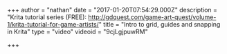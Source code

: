+++
author = "nathan"
date = "2017-01-20T07:54:29.000Z"
description = "Krita tutorial series (FREE): http://gdquest.com/game-art-quest/volume-1/krita-tutorial-for-game-artists/"
title = "Intro to grid, guides and snapping in Krita"
type = "video"
videoid = "9cjLgjpuwRM"

+++

